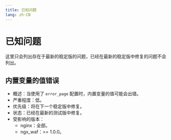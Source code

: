 ```yaml
---
title: 已知问题
lang: zh-CN
---
```


# 已知问题

这里只会列出存在于最新的稳定版的问题，已经在最新的稳定版中修复的问题不会列出。

## 内置变量的值错误

* 概述：当使用了 `error_page` 配置时，内置变量的值可能会出错。
* 严重程度：低。
* 优先级：将在下一个稳定版中修复。
* 状态：已经在最新的测试版中修复。
* 受影响的版本：
    * nginx：全部。
    * ngx_waf：>= 1.0.0。